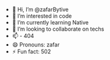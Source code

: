 - 👋 Hi, I’m @zafarBytive
- 👀 I’m interested in code
- 🌱 I’m currently learning Native
- 💞️ I’m looking to collaborate on techs
- 📫 - 404
- 😄 Pronouns: zafar
- ⚡ Fun fact: 502

